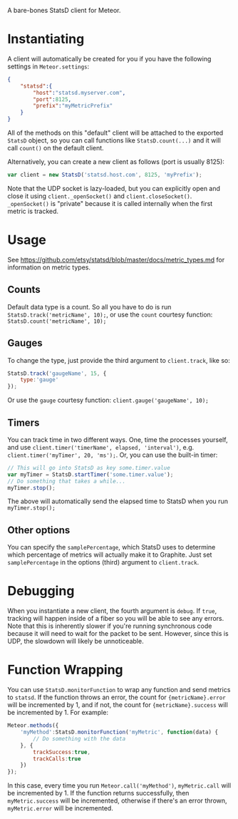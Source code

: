 A bare-bones StatsD client for Meteor.

# Instantiating
A client will automatically be created for you if you have the following settings in `Meteor.settings`:

```json
{
	"statsd":{
		"host":"statsd.myserver.com",
		"port":8125,
		"prefix":"myMetricPrefix"
	}
}
```

All of the methods on this "default" client will be attached to the exported `StatsD` object, so you can call functions like `StatsD.count(...)` and it will call `count()` on the default client.

Alternatively, you can create a new client as follows (port is usually 8125):

```javascript
var client = new StatsD('statsd.host.com', 8125, 'myPrefix');
```

Note that the UDP socket is lazy-loaded, but you can explicitly open and close it using `client._openSocket()` and `client.closeSocket()`. `_openSocket()` is "private" because it is called internally when the first metric is tracked.

# Usage
See https://github.com/etsy/statsd/blob/master/docs/metric_types.md for information on metric types.

## Counts
Default data type is a count. So all you have to do is run `StatsD.track('metricName', 10);`, or use the `count` courtesy function: `StatsD.count('metricName', 10);`

## Gauges
To change the type, just provide the third argument to `client.track`, like so:

```javascript
StatsD.track('gaugeName', 15, {
	type:'gauge'
});
```

Or use the `gauge` courtesy function: `client.gauge('gaugeName', 10);`

## Timers
You can track time in two different ways. One, time the processes yourself, and use `client.timer('timerName', elapsed, 'interval')`, e.g. `client.timer('myTimer', 20, 'ms');`. Or, you can use the built-in timer:

```javascript
// This will go into StatsD as key some.timer.value
var myTimer = StatsD.startTimer('some.timer.value');
// Do something that takes a while...
myTimer.stop();
```

The above will automatically send the elapsed time to StatsD when you run `myTimer.stop();`

## Other options
You can specify the `samplePercentage`, which StatsD uses to determine which percentage of metrics will actually make it to Graphite. Just set `samplePercentage` in the options (third) argument to `client.track`.

# Debugging
When you instantiate a new client, the fourth argument is `debug`. If `true`, tracking will happen inside of a fiber so you will be able to see any errors. Note that this is inherently slower if you're running synchronous code because it will need to wait for the packet to be sent. However, since this is UDP, the slowdown will likely be unnoticeable.

# Function Wrapping
You can use `StatsD.monitorFunction` to wrap any function and send metrics to `statsd`. If the function throws an error, the count for `{metricName}.error` will be incremented by 1, and if not, the count for `{metricName}.success` will be incremented by 1. For example:

```javascript
Meteor.methods({
	'myMethod':StatsD.monitorFunction('myMetric', function(data) {
		// Do something with the data
	}, {
		trackSuccess:true,
		trackCalls:true
	})
});
```

In this case, every time you run `Meteor.call('myMethod')`, `myMetric.call` will be incremented by 1. If the function returns successfully, then `myMetric.success` will be incremented, otherwise if there's an error thrown, `myMetric.error` will be incremented.
